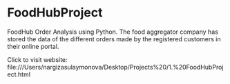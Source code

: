 # FoodHubProject
FoodHub Order Analysis using Python. The food aggregator company has stored the data of the different orders made by the registered customers in their online portal. 


Click to visit website: file:///Users/nargizasulaymonova/Desktop/Projects%20/1.%20FoodHubProject.html
